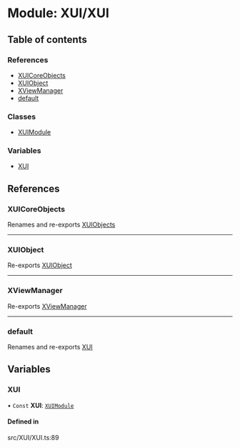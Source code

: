# Module: XUI/XUI

## Table of contents

### References

- [XUICoreObjects](../wiki/XUI.XUI#xuicoreobjects)
- [XUIObject](../wiki/XUI.XUI#xuiobject)
- [XViewManager](../wiki/XUI.XUI#xviewmanager)
- [default](../wiki/XUI.XUI#default)

### Classes

- [XUIModule](../wiki/XUI.XUI.XUIModule)

### Variables

- [XUI](../wiki/XUI.XUI#xui)

## References

### XUICoreObjects

Renames and re-exports [XUIObjects](../wiki/XUI.XUICoreObjects.XUIObjects)

___

### XUIObject

Re-exports [XUIObject](../wiki/XUI.XUIObject.XUIObject)

___

### XViewManager

Re-exports [XViewManager](../wiki/XUI.XViewManager.XViewManager)

___

### default

Renames and re-exports [XUI](../wiki/XUI.XUI#xui)

## Variables

### XUI

• `Const` **XUI**: [`XUIModule`](../wiki/XUI.XUI.XUIModule)

#### Defined in

src/XUI/XUI.ts:89
